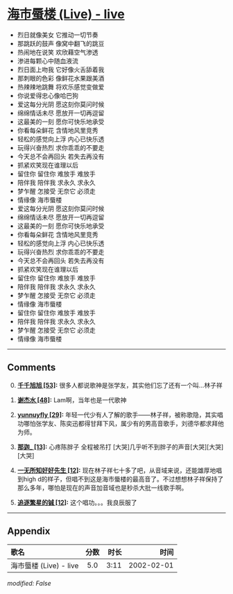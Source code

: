 # [海市蜃楼 (Live) - live](https://music.163.com/song?id=67093)

* 烈日就像美女 它推动一切节奏
* 那跳跃的鼓声 像窝中翻飞的跳豆
* 热闹地在说笑 欢欣藉空气渗透
* 渗进每颗心中随血液流
* 烈日面上吻我 它好像火舌舔着我
* 那刺眼的色彩 像鲜花水果跟美酒
* 热辣辣地跳舞 将欢乐感觉变做爱
* 你说爱得忠心像哈巴狗
* 爱这每分光阴 愿这刻你莫问时候
* 绵绵情话未尽 愿放开一切再逗留
* 这最美的一刻 愿你可快乐地承受
* 你看每朵鲜花 含情地风里竞秀
* 轻松的感觉向上浮 内心已快乐透
* 玩得兴奋热烈 求你乖乖的不要走
* 今天总不会再回头 若失去再没有
* 抓紧欢笑现在谁理以后
* 留住你 留住你 难放手 难放手
* 陪伴我 陪伴我 求永久 求永久
* 梦乍醒 怎接受 无奈它 必须走
* 情缘像 海市蜃楼
* 爱这每分光阴 愿这刻你莫问时候
* 绵绵情话未尽 愿放开一切再逗留
* 这最美的一刻 愿你可快乐地承受
* 你看每朵鲜花 含情地风里竞秀
* 轻松的感觉向上浮 内心已快乐透
* 玩得兴奋热烈 求你乖乖的不要走
* 今天总不会再回头 若失去再没有
* 抓紧欢笑现在谁理以后
* 留住你 留住你 难放手 难放手
* 陪伴我 陪伴我 求永久 求永久
* 梦乍醒 怎接受 无奈它 必须走
* 情缘像 海市蜃楼
* 留住你 留住你 难放手 难放手
* 陪伴我 陪伴我 求永久 求永久
* 梦乍醒 怎接受 无奈它 必须走
* 情缘像 海市蜃楼


---

## Comments
0. **[千千旭旭 \[53\]](https://music.163.com/#/user/home?id=53319908):** 很多人都说歌神是张学友，其实他们忘了还有一个叫...林子祥

1. **[谢杰水 \[48\]](https://music.163.com/#/user/home?id=60271927):** Lam啊，当年也是一代歌神

2. **[yunnuyfly \[29\]](https://music.163.com/#/user/home?id=116769133):** 年轻一代少有人了解的歌手——林子祥，被称歌隐，其实唱功哪怕张学友、陈奕迅都得甘拜下风，属少有的男高音歌手，刘德华都求拜他为师。

3. **[那迦_ \[13\]](https://music.163.com/#/user/home?id=32561433):** 心疼陈胖子 全程被吊打 [大哭]几乎听不到胖子的声音[大哭][大哭][大哭]

4. **[一无所知好好先生 \[12\]](https://music.163.com/#/user/home?id=340750845):** 现在林子祥七十多了吧，从音域来说，还能雄厚地唱到high d的样子，但唱不到这是海市蜃楼的最高音了。不过想想林子祥保持了那么多年，哪怕是现在的声音加音域也是秒杀大批一线歌手啊。

5. **[追逐繁星的铖 \[12\]](https://music.163.com/#/user/home?id=70454833):** 这个唱功。。。我良辰服了



---

## Appendix

|歌名|分数|时长|时间|
|:---|:---:|---:|---:|
|海市蜃楼 (Live) - live|5.0|3:11|2002-02-01

*modified: False*